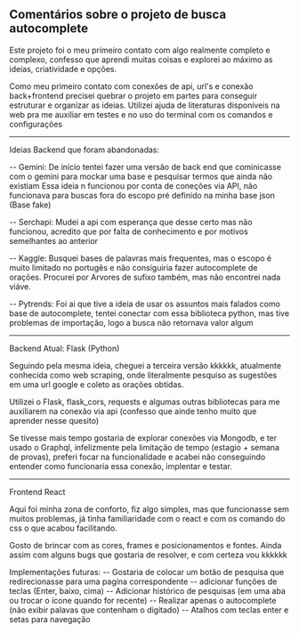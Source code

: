 Comentários sobre o projeto de busca autocomplete
---------------------------------------------------------------------------------------
Este projeto foi o meu primeiro contato com algo realmente completo e complexo, confesso que aprendi muitas coisas e explorei ao máximo as ideias, criatividade e opções. 

Como meu primeiro contato com conexões de api, url's e conexão back+frontend precisei quebrar o projeto em partes para conseguir estruturar e organizar as ideias. Utilizei ajuda de literaturas disponíveis na web pra me auxiliar em testes e no uso do terminal com os comandos e configurações 

--------------------------------------------------------------------------------------------
Ideias Backend que foram abandonadas:

-- Gemini: De início tentei fazer uma versão de back end que cominicasse com o gemini para mockar uma base e pesquisar termos que ainda não existiam 
    Essa ideia n funcionou por conta de coneções via API, não funcionava para buscas fora do escopo pré definido na minha base json (Base fake)

-- Serchapi: Mudei a api com esperança que desse certo mas não funcionou, acredito que por falta de conhecimento e por motivos semelhantes ao anterior

-- Kaggle: Busquei bases de palavras mais frequentes, mas o escopo é muito limitado no portugês e não consiguiria fazer autocomplete de orações. Procurei por Arvores de sufixo também, mas não encontrei nada viáve.

-- Pytrends: Foi ai que tive a ideia de usar os assuntos mais falados como base de autocomplete, tentei conectar com essa biblioteca python, mas tive problemas de importação, logo a busca não retornava valor algum

--------------------------------------------------------------------------------------------------

Backend Atual: Flask (Python)

Seguindo pela mesma ideia, cheguei a terceira versão kkkkkk, atualmente conhecida como web scraping, onde literalmente pesquiso as sugestões em uma url google e coleto as orações obtidas. 

Utilizei o Flask, flask_cors, requests e algumas outras bibliotecas para me auxiliarem na conexão via api (confesso que ainde tenho muito que aprender nesse quesito)

Se tivesse mais tempo gostaria de explorar conexões via Mongodb, e ter usado o Graphql, infelizmente pela limitação de tempo (estagio + semana de provas), preferi focar na funcionalidade e acabei não conseguindo entender como funcionaria essa conexão, implentar e testar. 

------------------------------------------------------------------------------------------------
Frontend React

Aqui foi minha zona de conforto, fiz algo simples, mas que funcionasse sem muitos problemas, já tinha familiaridade com o react e com os comando do css o que acabou facilitando.

Gosto de brincar com as cores, frames e posicionamentos e fontes.
Ainda assim com alguns bugs que gostaria de resolver, e com certeza vou kkkkkk

Implementações futuras:
-- Gostaria de colocar um botão de pesquisa que redirecionasse para uma pagína correspondente 
-- adicionar funções de teclas (Enter, baixo, cima)
-- Adicionar histórico de pesquisas (em uma aba ou trocar o ícone quando for recente)
-- Realizar apenas o autocomplete (não exibir palavas que contenham o digitado)
-- Atalhos com teclas enter e setas para navegação



